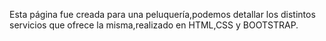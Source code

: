 Esta página fue creada para una peluquería,podemos detallar los distintos servicios que ofrece la misma,realizado en HTML,CSS y BOOTSTRAP.
